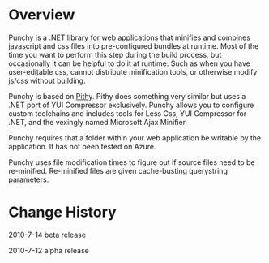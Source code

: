 Overview
========

Punchy is a .NET library for web applications that minifies and combines javascript and css files into pre-configured bundles at runtime. Most of the time you want to perform this step during the build process, but occasionally it can be helpful to do it at runtime. Such as when you have user-editable css, cannot distribute minification tools, or otherwise modify js/css without building. 

Punchy is based on [Pithy][1]. Pithy does something very similar but uses a .NET port of YUI Compressor exclusively. Punchy allows you to configure custom toolchains and includes tools for Less Css, YUI Compressor for .NET, and the vexingly named Microsoft Ajax Minifier.

Punchy requires that a folder within your web application be writable by the application. It has not been tested on Azure.

Punchy uses file modification times to figure out if source files need to be re-minified. Re-minified files are given cache-busting querystring parameters.

Change History
==============

2010-7-14 beta release

2010-7-12 alpha release

[1]: http://github.com/clearwavebuild/Pithy